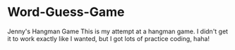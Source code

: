 # Word-Guess-Game
Jenny's Hangman Game
This is my attempt at a hangman game.
I didn't get it to work exactly like I wanted, but I got lots of practice coding, haha!
